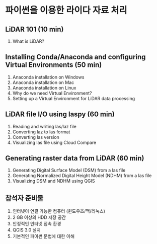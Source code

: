 # 파이썬을 이용한 라이다 자료 처리

## LiDAR 101 (10 min)

  1. What is LiDAR?

## Installing Conda/Anaconda and configuring Virtual Environments (50 min)

  1. Anaconda installation on Windows
  1. Anaconda installation on Mac
  1. Anaconda installation on Linux
  1. Why do we need Virtual Environment?
  1. Setting up a Virtual Environment for LiDAR data processing

## LiDAR file I/O using laspy (60 min)

  1.  Reading and writing las/laz file
  1. Converting laz to las format
  1. Converting las version
  1. Visualizing las file using Cloud Compare
  
## Generating raster data from LiDAR (60 min)

  1. Generating Digital Surface Model (DSM) from a las file
  1. Generating Normalized Digital Height Model (NDHM) from a las file
  1. Visualizing DSM and NDHM using QGIS

## 참석자 준비물

  1. 인터넷이 연결 가능한 컴퓨터 (윈도우즈/맥/리눅스)
  1. 2 GB 이상의 HDD 저장 공간
  1. 안정적인 인터넷 접속 환경
  1. QGIS 3.0 설치
  1. 기본적인 파이썬 문법에 대한 이해

